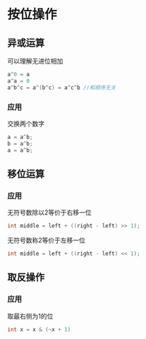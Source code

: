 # 按位操作
## 异或运算
可以理解无进位相加
```c++
a^0 = a
a^a = 0
a^b^c = a^(b^c) = a^c^b //和顺序无关
```
### 应用
交换两个数字
```c++
a = a^b;
b = a^b;
a = a^b;
```

## 移位运算

### 应用
无符号数除以2等价于右移一位
```c++
int middle = left + ((right - left) >> 1);
```

无符号数称2等价于左移一位
```c++
int middle = left + ((right - left) << 1);
```

## 取反操作

### 应用
取最右侧为1的位
```c++
int x = x & (~x + 1)
```